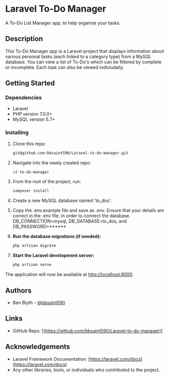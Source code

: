 # Laravel To-Do Manager

A To-Do List Manager app, to help organise your tasks.

## Description

This To-Do Manager app is a Laravel project that displays information about various personal tasks (each linked to a category type) from a MySQL database. You can view a list of To-Do's which can be filtered by complete or incomplete. Each task can also be viewed indiviudally. 

## Getting Started

### Dependencies

- Laravel
- PHP version 7.0.0+
- MySQL version 5.7+

### Installing

1. Clone this repo:
   ```bash
   git@github.com:bbsaint590/Laravel-to-do-manager.git
   
2. Navigate into the newly created repo:
   ```bash
   cd to-do-manager
   
3. From the root of the project, run:
   ```bash
   composer install
   
4. Create a new MySQL database named 'to_dos'. 
   
7. Copy the .env.example file and save as .env. Ensure that your details are correct in the .env file, in order to connect the 
   database.
   DB_CONNECTION=mysql, 
   DB_DATABASE=to_dos, and 
   DB_PASSWORD=******
   
8. **Run the database migrations (if needed):**

    ```bash
    php artisan migrate
    ```

9. **Start the Laravel development server:**

    ```bash
    php artisan serve
    ```

The application will now be available at [http://localhost:8000](http://localhost:8000).

## Authors

- Ben Blyth - [@bbsaint590](https://github.com/bbsaint590)

## Links

- GitHub Repo: [(https://github.com/bbsaint590/Laravel-to-do-manager)]

## Acknowledgements

- Laravel Framework Documentation: [https://laravel.com/docs](https://laravel.com/docs)
- Any other libraries, tools, or individuals who contributed to the project.

